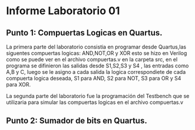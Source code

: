 # Informe Laboratorio 01 
## Punto 1: Compuertas Logicas en Quartus.

 La primera parte del laboratorio consistia en programar desde Quartus,las siguentes compuertas logicas: AND,NOT,OR y XOR esto se hizo en Verilog como se puede ver en el archivo compuertas.v en la carpeta src, en el programa se difinieron las salidas desde S1,S2,S3 y S4 , las entradas como A,B y C, luego se le asigno a cada salida la logica correspondiete de cada compuerta logica deseada, S1 para AND, S2 para NOT, S3 para OR y S4 para XOR.

 La segunda parte del laboratorio fue la programación del Testbench que se utilizaria para simular las compuertas logicas en el archivo compuertas.v 


## Punto 2: Sumador de bits en Quartus.




